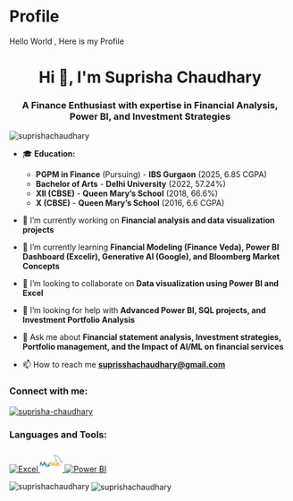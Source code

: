 # Profile
Hello World , Here is my Profile
<h1 align="center">Hi 👋, I'm Suprisha Chaudhary</h1> 
<h3 align="center">A Finance Enthusiast with expertise in Financial Analysis, Power BI, and Investment Strategies</h3>

<p align="left"> 
  <img src="https://komarev.com/ghpvc/?username=suprishachaudhary&label=Profile%20views&color=0e75b6&style=flat" alt="suprishachaudhary" /> 
</p>

- 🎓 **Education:**  
  - **PGPM in Finance** (Pursuing) - **IBS Gurgaon** (2025, 6.85 CGPA)  
  - **Bachelor of Arts** - **Delhi University** (2022, 57.24%)  
  - **XII (CBSE)** - **Queen Mary’s School** (2018, 66.6%)  
  - **X (CBSE)** - **Queen Mary’s School** (2016, 6.6 CGPA)  

- 🔭 I’m currently working on **Financial analysis and data visualization projects**  

- 🌱 I’m currently learning **Financial Modeling (Finance Veda), Power BI Dashboard (Excelir), Generative AI (Google), and Bloomberg Market Concepts**  

- 👯 I’m looking to collaborate on **Data visualization using Power BI and Excel**  

- 🤝 I’m looking for help with **Advanced Power BI, SQL projects, and Investment Portfolio Analysis**  

- 💬 Ask me about **Financial statement analysis, Investment strategies, Portfolio management, and the Impact of AI/ML on financial services**  

- 📫 How to reach me **suprisshachaudhary@gmail.com**  

<h3 align="left">Connect with me:</h3>
<p align="left">
<a href="https://www.linkedin.com/in/suprisha-chaudhary-96288b17b/" target="blank">
<img align="center" src="https://raw.githubusercontent.com/rahuldkjain/github-profile-readme-generator/master/src/images/icons/Social/linked-in-alt.svg" alt="suprisha-chaudhary" height="30" width="40" />
</a>
</p>

<h3 align="left">Languages and Tools:</h3>
<p align="left">
<a href="https://www.microsoft.com/en-us/microsoft-365/excel" target="_blank" rel="noreferrer"> 
<img src="https://raw.githubusercontent.com/devicons/devicon/master/icons/microsoftoffice/microsoftoffice-plain.svg" alt="Excel" width="40" height="40"/> 
</a> 
<a href="https://www.mysql.com/" target="_blank" rel="noreferrer"> 
<img src="https://raw.githubusercontent.com/devicons/devicon/master/icons/mysql/mysql-original-wordmark.svg" alt="MySQL" width="40" height="40"/> 
</a>
<a href="https://powerbi.microsoft.com/" target="_blank" rel="noreferrer"> 
<img src="https://upload.wikimedia.org/wikipedia/commons/c/cf/New_Power_BI_Logo.svg" alt="Power BI" width="40" height="40"/> 
</a>
</p>

<p><img align="left" src="https://github-readme-stats.vercel.app/api/top-langs?username=suprishachaudhary&show_icons=true&locale=en&layout=compact" alt="suprishachaudhary" /></p>

<p>&nbsp;<img align="center" src="https://github-readme-stats.vercel.app/api?username=suprishachaudhary&show_icons=true&locale=en" alt="suprishachaudhary" /></p>
